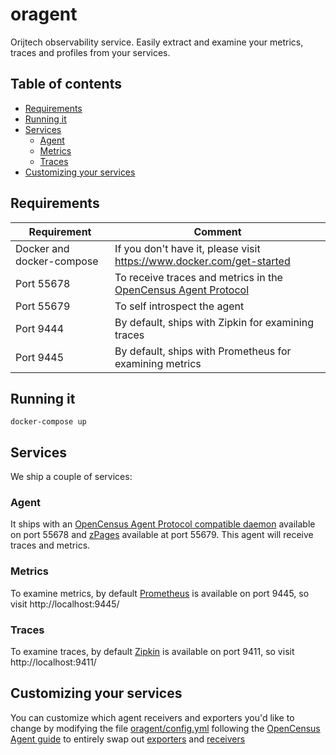 # oragent
Orijtech observability service. Easily extract and examine your metrics, traces and profiles
from your services.

## Table of contents
- [Requirements](#requirements)
- [Running it](#running-it)
- [Services](#services)
    - [Agent](#agent)
    - [Metrics](#metrics)
    - [Traces](#traces)
- [Customizing your services](#customizing-your-services)

## Requirements

Requirement|Comment
---|---
Docker and docker-compose|If you don't have it, please visit https://www.docker.com/get-started
Port 55678|To receive traces and metrics in the [OpenCensus Agent Protocol](https://opencensus.io/agent/)
Port 55679|To self introspect the agent
Port 9444|By default, ships with Zipkin for examining traces
Port 9445|By default, ships with Prometheus for examining metrics

## Running it
```shell
docker-compose up
```

## Services
We ship a couple of services:

### Agent
It ships with an [OpenCensus Agent Protocol compatible daemon](https://opencensus.io/agent) available on port 55678 and [zPages](https://opencensus.io/zpages) available at port 55679. This agent will receive traces and metrics.

### Metrics
To examine metrics, by default [Prometheus](https://prometheus.io/) is available on port 9445, so visit http://localhost:9445/

### Traces
To examine traces, by default [Zipkin](https://zipkin.io/) is available on port 9411, so visit http://localhost:9411/

## Customizing your services
You can customize which agent receivers and exporters you'd like to change by modifying the file [oragent/config.yml](./oragent/config.yml)
following the [OpenCensus Agent guide](https://opencensus.io/agent) to entirely swap out [exporters](https://opencensus.io/agent/exporters) and [receivers](https://opencensus.io/agent/receivers)
